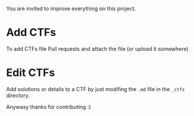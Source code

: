 You are invited to improve everything on this project.

# Add CTFs
To add CTFs file Pull requests and attach the file (or upload it somewhere)

# Edit CTFs
Add solutions or details to a CTF by just modifing the `.md` file in the `_ctfs` directory.

Anywasy thanks for contributing :)
